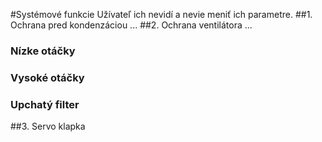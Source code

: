 #Systémové funkcie
Užívateľ ich nevidí a nevie meniť ich parametre. 
##1. Ochrana pred kondenzáciou
...
##2. Ochrana ventilátora
...
### Nízke otáčky
### Vysoké otáčky
### Upchatý filter

##3. Servo klapka
